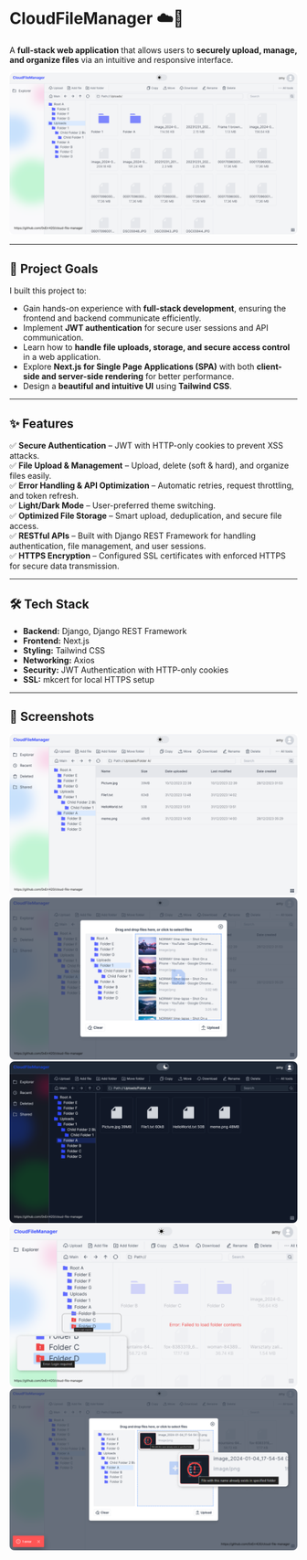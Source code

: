 # CloudFileManager ☁️📂  

A **full-stack web application** that allows users to **securely upload, manage, and organize files** via an intuitive and responsive interface.  

![app_main_view_tiles](attachments/CloudFileManager_app_main_view_tiles.png)  

---

## 🎯 **Project Goals**  

I built this project to: 
- Gain hands-on experience with **full-stack development**, ensuring the frontend and backend communicate efficiently. 
- Implement **JWT authentication** for secure user sessions and API communication. 
- Learn how to **handle file uploads, storage, and secure access control** in a web application. 
- Explore **Next.js for Single Page Applications (SPA)** with both **client-side and server-side rendering** for better performance. 
- Design a **beautiful and intuitive UI** using **Tailwind CSS**. 

---

## ✨ **Features**  

✅ **Secure Authentication** – JWT with HTTP-only cookies to prevent XSS attacks.  
✅ **File Upload & Management** – Upload, delete (soft & hard), and organize files easily.  
✅ **Error Handling & API Optimization** – Automatic retries, request throttling, and token refresh.  
✅ **Light/Dark Mode** – User-preferred theme switching.  
✅ **Optimized File Storage** – Smart upload, deduplication, and secure file access.  
✅ **RESTful APIs** – Built with Django REST Framework for handling authentication, file management, and user sessions.  
✅ **HTTPS Encryption** – Configured SSL certificates with enforced HTTPS for secure data transmission.  

---

## 🛠 **Tech Stack**  

- **Backend:** Django, Django REST Framework  
- **Frontend:** Next.js  
- **Styling:** Tailwind CSS  
- **Networking:** Axios  
- **Security:** JWT Authentication with HTTP-only cookies  
- **SSL:** mkcert for local HTTPS setup  

---

## 📸 **Screenshots**  

![app_main_view_list](attachments/CloudFileManager_app_main_view_list.png)  
![app_upload_view](attachments/CloudFileManager_app_upload_view.png)  
![app_main_view_tiles_dark_mode](attachments/CloudFileManager_app_main_view_tiles_dark_mode.png)  
![app_main_view_error_cues](attachments/CloudFileManager_app_main_view_error_cues.png)  
![app_upload_view_error_cues](attachments/CloudFileManager_app_upload_view_error_cues.png)  
